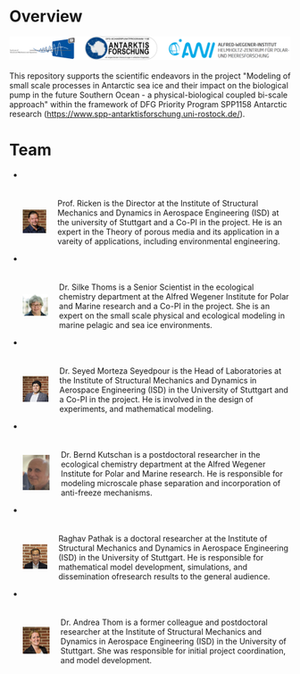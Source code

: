 # Overview

<!-- PROJECT LOGO -->
<div class="column" style="display: inline-block;">
  <a href="https://github.com/Raghav2197/Multi-X_Sea_Ice_modeling">
    <img src="images/Logo_J.png" alt="Logo">
  </a>
</div>


This repository supports the scientific endeavors in the project "Modeling of small scale processes in Antarctic sea ice and their impact on the biological pump in the future Southern Ocean - a physical-biological coupled bi-scale approach" within the framework of DFG Priority Program SPP1158 Antarctic research (<https://www.spp-antarktisforschung.uni-rostock.de/>).

# Team

<ul>
<li style="list-style-type: disc; margin-bottom: 20px;">
</li>
<div style="display: flex; align-items: center;">
  <div style="margin-right: 20px;">
    <img src="images/TimRicken.jpg" alt="Example Image" width="200">
  </div>
  <div>
    <p>Prof. Ricken is the Director at the Institute of Structural Mechanics and Dynamics in Aerospace Engineering (ISD) at the university of Stuttgart and a Co-PI in the project. He is an expert in the Theory of porous media and its application in a vareity of applications, including environmental engineering.</p>
  </div>
</div>

<li style="list-style-type: disc; margin-bottom: 20px;">
</li>
<div style="display: flex; align-items: center;">
  <div style="margin-right: 20px;">
    <img src="images/SilkeThoms.jpeg" alt="Example Image" width="200">
  </div>
  <div>
    <p>Dr. Silke Thoms is a Senior Scientist in the ecological chemistry department at the Alfred Wegener Institute for Polar and Marine research and a Co-PI in the project. She is an expert on the small scale physical and ecological modeling in marine pelagic and sea ice environments.</p>
  </div>
</div>

<li style="list-style-type: disc; margin-bottom: 20px;">
</li>
<div style="display: flex; align-items: center;">
  <div style="margin-right: 20px;">
    <img src="images/Morteza.jpg" alt="Example Image" width="200">
  </div>
  <div>
    <p>Dr. Seyed Morteza Seyedpour is the Head of Laboratories at the Institute of Structural Mechanics and Dynamics in Aerospace Engineering (ISD) in the University of Stuttgart and a Co-PI in the project. He is involved in the design of experiments, and mathematical modeling.</p>
  </div>
</div>

<li style="list-style-type: disc; margin-bottom: 20px;">
</li>
<div style="display: flex; align-items: center;">
  <div style="margin-right: 20px;">
    <img src="images/Bernd.jpg" alt="Example Image" width="200">
  </div>
  <div>
    <p>Dr. Bernd Kutschan is a postdoctoral researcher in the ecological chemistry department at the Alfred Wegener Institute for Polar and Marine research. He is responsible for modeling microscale phase separation and incorporation of anti-freeze mechanisms. </p>
  </div>
</div>

<li style="list-style-type: disc; margin-bottom: 20px;">
</li>
<div style="display: flex; align-items: center;">
  <div style="margin-right: 20px;">
    <img src="images/Raghav_Pathak.JPG" alt="Example Image" width="200">
  </div>
  <div>
    <p>Raghav Pathak is a doctoral researcher at the Institute of Structural Mechanics and Dynamics in Aerospace Engineering (ISD) in the University of Stuttgart. He is responsible for mathematical model development, simulations, and dissemination ofresearch results to the general audience. </p>
  </div>
</div>

<li style="list-style-type: disc; margin-bottom: 20px;">
</li>
<div style="display: flex; align-items: center;">
  <div style="margin-right: 20px;">
    <img src="images/AndreaThom.jpg" alt="Example Image" width="200">
  </div>
  <div>
    <p>Dr. Andrea Thom is a former colleague and postdoctoral researcher at the Institute of Structural Mechanics and Dynamics in Aerospace Engineering (ISD) in the University of Stuttgart. She was responsible for initial project coordination, and model development. </p>
  </div>
</div>
</ul>